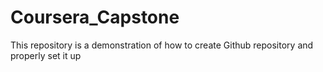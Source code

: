 # Coursera_Capstone
This repository is a demonstration of how to create Github repository and properly set it up
